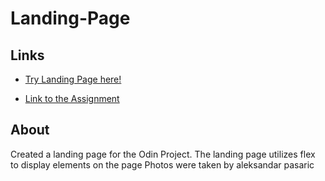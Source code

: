 # Landing-Page

## Links
- [Try Landing Page here!](https://Appletri.github.io/landing-page/)

- [Link to the Assignment](https://www.theodinproject.com/paths/foundations/courses/foundations/lessons/landing-page)

## About
Created a landing page for the Odin Project. The landing page utilizes flex to display elements on the page
Photos were taken by aleksandar pasaric
